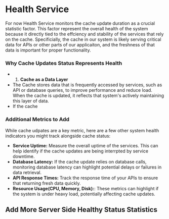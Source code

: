 # Health Service

For now Health Service monitors the cache update duration as a crucial statistic factor.
This factor represent the overall health of the system because it directly tied to the effciency and
stability of the services that rely on the cache.
Specificially, the cache in our system is likely serving critical data for APIs or other parts of our applicaiton,
and the freshness of that data is important for proper functionality.

### Why Cache Updates Status Represents Health

- 1. **Cache as a Data Layer**
- The Cache stores data that is frequently accessed by services, such as API or database queries, to improve performance and reduce load. When the cache is updated, it reflects that system's actively maintaining this layer of data.
- If the cache

### Additional Metrics to Add

While cache udpates are a key metric, here are a few other system health indicators you might track alongside cache status:

- **Service Uptime:** Measure the overall uptime of the services. This can help identify if the cache updates are being interrpted by service downtime.
- **Database Latency:** If the cache update relies on database calls, monitoring database latency can highlight potential delays or failures in data retrieval.
- **API Response Times:** Track the response time of your APIs to ensure that returning fresh data quickly.
- **Resource Usage(CPU, Memory, Disk):**: These metrics can highlight if the system is under heavy load, potentially affecting cache updates.

## Add More Server Side Healthy Status Statistics
